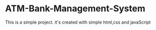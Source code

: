 # ATM-Bank-Management-System
This is a simple project. it's created with simple html,css and javaScript
